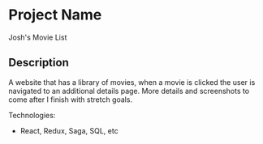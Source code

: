 # Project Name

Josh's Movie List

## Description

A website that has a library of movies, when a movie is clicked the user is navigated to an additional details page. More details and screenshots to come after I finish with stretch goals.


Technologies:
- React, Redux, Saga, SQL, etc
